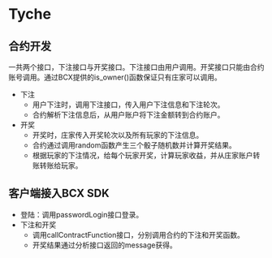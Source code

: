 # Tyche

## 合约开发
  一共两个接口，下注接口与开奖接口。下注接口由用户调用。开奖接口只能由合约账号调用。通过BCX提供的is_owner()函数保证只有庄家可以调用。
  - 下注
    - 用户下注时，调用下注接口，传入用户下注信息和下注轮次。
    - 合约解析下注信息后，从用户账户将下注金额转到合约账户。
  - 开奖
    - 开奖时，庄家传入开奖轮次以及所有玩家的下注信息。
    - 合约通过调用random函数产生三个骰子随机数并计算开奖结果。
    - 根据玩家的下注情况，给每个玩家开奖，计算玩家收益，并从庄家账户转账转账给玩家。
        
## 客户端接入BCX SDK
  - 登陆：调用passwordLogin接口登录。
  - 下注和开奖
    - 调用callContractFunction接口，分别调用合约的下注和开奖函数。
    - 开奖结果通过分析接口返回的message获得。
